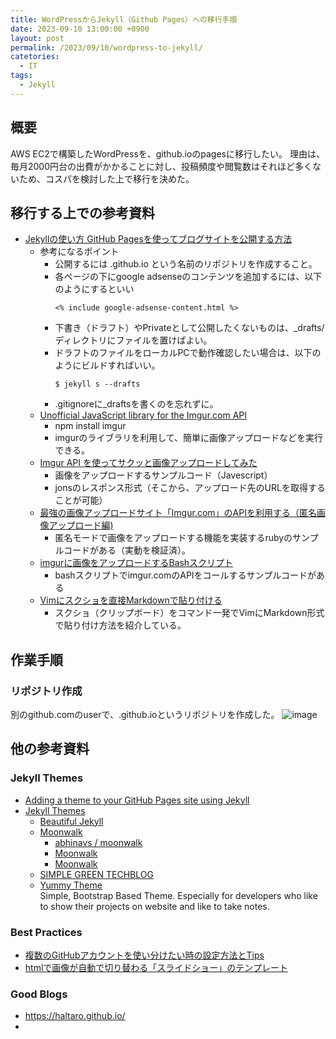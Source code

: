 ```yaml
---
title: WordPressからJekyll（Github Pages）への移行手順
date: 2023-09-10 13:00:00 +0900
layout: post
permalink: /2023/09/10/wordpress-to-jekyll/
catetories:
  - IT
tags:
  - Jekyll
---
```


## 概要
AWS EC2で構築したWordPressを、github.ioのpagesに移行したい。
理由は、毎月2000円台の出費がかかることに対し、投稿頻度や閲覧数はそれほど多くないため、コスパを検討した上で移行を決めた。

## 移行する上での参考資料
+ [Jekyllの使い方 GitHub Pagesを使ってブログサイトを公開する方法](https://simple-it-life.com/2020/08/16/migrate-blog-to-github/)
  + 参考になるポイント
    + 公開するには <user>.github.io という名前のリポジトリを作成すること。
    + 各ページの下にgoogle adsenseのコンテンツを追加するには、以下のようにするといい
      ```
      <% include google-adsense-content.html %>
      ```
    + 下書き（ドラフト）やPrivateとして公開したくないものは、_drafts/ディレクトリにファイルを置けばよい。
    + ドラフトのファイルをローカルPCで動作確認したい場合は、以下のようにビルドすればいい。
      ```
      $ jekyll s --drafts
      ```
    + .gitignoreに_draftsを書くのを忘れずに。
  + [Unofficial JavaScript library for the Imgur.com API](https://www.npmjs.com/package/imgur)
    + npm install imgur
    + imgurのライブラリを利用して、簡単に画像アップロードなどを実行できる。
  + [Imgur API を使ってサクッと画像アップロードしてみた](https://pisuke-code.com/web-basic-usage-of-imgur-api/)
    + 画像をアップロードするサンプルコード（Javescript）
     + jonsのレスポンス形式（そこから、アップロード先のURLを取得することが可能）
  + [最強の画像アップロードサイト「Imgur.com」のAPIを利用する（匿名画像アップロード編)](https://qiita.com/AKB428/items/a5f68a3288cc596975ae)
    + 匿名モードで画像をアップロードする機能を実装するrubyのサンプルコードがある（実動を検証済）。
  + [imgurに画像をアップロードするBashスクリプト](https://tomowarkar.github.io/blog/posts/imgur_api/)
    + bashスクリプトでimgur.comのAPIをコールするサンプルコードがある
  + [Vimにスクショを直接Markdownで貼り付ける](https://spinners.work/posts/vim-markdown-paste-from-clipboard/)
    + スクショ（クリップボード）をコマンド一発でVimにMarkdown形式で貼り付け方法を紹介している。

## 作業手順
### リポジトリ作成
別のgithub.comのuserで、<user>.github.ioというリポジトリを作成した。
![image](https://github.com/gxliu28/pages-test/assets/6185457/1d24cfe9-c058-45b2-bc1a-ebc2117c6273)

## 他の参考資料
### Jekyll Themes
+ [Adding a theme to your GitHub Pages site using Jekyll](https://docs.github.com/en/pages/setting-up-a-github-pages-site-with-jekyll/adding-a-theme-to-your-github-pages-site-using-jekyll#adding-a-theme)
+ [Jekyll Themes](http://jekyllthemes.org/)
  + [Beautiful Jekyll](https://www.abhinavsaxena.com/moonwalk/overview-post)
  + [Moonwalk](http://jekyllthemes.org/themes/moonwalk/)
    + [abhinavs / moonwalk](https://github.com/abhinavs/moonwalk)
    + [Moonwalk](https://www.abhinavsaxena.com/moonwalk/)
    + [Moonwalk](https://www.abhinav.co/moonwalk)
  + [SIMPLE GREEN TECHBLOG](http://jekyllthemes.org/themes/SIMPLE-GREEN-TECH/)
  + [Yummy Theme](http://dongchuan.github.io/)  
    Simple, Bootstrap Based Theme. Especially for developers who like to show their projects on website and like to take notes.
    
### Best Practices
+ [複数のGitHubアカウントを使い分けたい時の設定方法とTips](https://zenn.dev/taichifukumoto/articles/how-to-use-multiple-github-accounts)
+ [htmlで画像が自動で切り替わる「スライドショー」のテンプレート](https://lab.dxo.co.jp/notes/web-design/images-slideshow)

### Good Blogs
+ https://haltaro.github.io/
+ 

